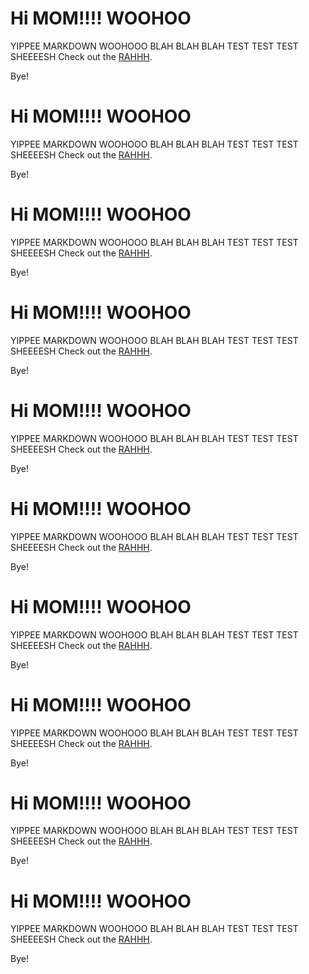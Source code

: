 # Hi MOM!!!! WOOHOO

YIPPEE MARKDOWN WOOHOOO BLAH BLAH BLAH TEST TEST TEST SHEEEESH
Check out the [RAHHH](https://yamandevelopment.org).

Bye!

# Hi MOM!!!! WOOHOO

YIPPEE MARKDOWN WOOHOOO BLAH BLAH BLAH TEST TEST TEST SHEEEESH
Check out the [RAHHH](https://yamandevelopment.org).

Bye!

# Hi MOM!!!! WOOHOO

YIPPEE MARKDOWN WOOHOOO BLAH BLAH BLAH TEST TEST TEST SHEEEESH
Check out the [RAHHH](https://yamandevelopment.org).

Bye!

# Hi MOM!!!! WOOHOO

YIPPEE MARKDOWN WOOHOOO BLAH BLAH BLAH TEST TEST TEST SHEEEESH
Check out the [RAHHH](https://yamandevelopment.org).

Bye!

# Hi MOM!!!! WOOHOO

YIPPEE MARKDOWN WOOHOOO BLAH BLAH BLAH TEST TEST TEST SHEEEESH
Check out the [RAHHH](https://yamandevelopment.org).

Bye!

# Hi MOM!!!! WOOHOO

YIPPEE MARKDOWN WOOHOOO BLAH BLAH BLAH TEST TEST TEST SHEEEESH
Check out the [RAHHH](https://yamandevelopment.org).

Bye!

# Hi MOM!!!! WOOHOO

YIPPEE MARKDOWN WOOHOOO BLAH BLAH BLAH TEST TEST TEST SHEEEESH
Check out the [RAHHH](https://yamandevelopment.org).

Bye!

# Hi MOM!!!! WOOHOO

YIPPEE MARKDOWN WOOHOOO BLAH BLAH BLAH TEST TEST TEST SHEEEESH
Check out the [RAHHH](https://yamandevelopment.org).

Bye!

# Hi MOM!!!! WOOHOO

YIPPEE MARKDOWN WOOHOOO BLAH BLAH BLAH TEST TEST TEST SHEEEESH
Check out the [RAHHH](https://yamandevelopment.org).

Bye!

# Hi MOM!!!! WOOHOO

YIPPEE MARKDOWN WOOHOOO BLAH BLAH BLAH TEST TEST TEST SHEEEESH
Check out the [RAHHH](https://yamandevelopment.org).

Bye!

